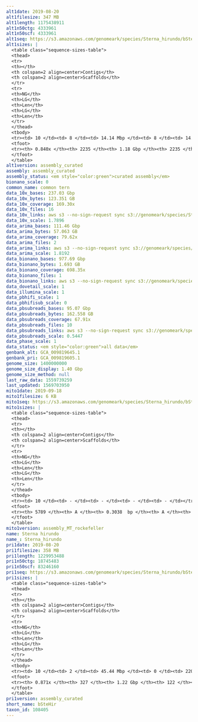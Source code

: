 ```yaml
---
alt1date: 2019-08-20
alt1filesize: 347 MB
alt1length: 1175438911
alt1n50ctg: 4333961
alt1n50scf: 4333961
alt1seq: https://s3.amazonaws.com/genomeark/species/Sterna_hirundo/bSteHir1/assembly_curated/bSteHir1.alt.cur.20190820.fasta.gz
alt1sizes: |
  <table class="sequence-sizes-table">
  <thead>
  <tr>
  <th></th>
  <th colspan=2 align=center>Contigs</th>
  <th colspan=2 align=center>Scaffolds</th>
  </tr>
  <tr>
  <th>NG</th>
  <th>LG</th>
  <th>Len</th>
  <th>LG</th>
  <th>Len</th>
  </tr>
  </thead>
  <tbody>
  <tr><td> 10 </td><td> 8 </td><td> 14.14 Mbp </td><td> 8 </td><td> 14.14 Mbp </td></tr>  <tr><td> 20 </td><td> 20 </td><td> 10.03 Mbp </td><td> 20 </td><td> 10.03 Mbp </td></tr>  <tr><td> 30 </td><td> 36 </td><td> 7.48 Mbp </td><td> 36 </td><td> 7.48 Mbp </td></tr>  <tr><td> 40 </td><td> 58 </td><td> 5.88 Mbp </td><td> 58 </td><td> 5.88 Mbp </td></tr>  <tr style="background-color:#cccccc;"><td> 50 </td><td> 85 </td><td> 4.33 Mbp </td><td> 85 </td><td> 4.33 Mbp </td></tr>  <tr><td> 60 </td><td> 126 </td><td> 2.68 Mbp </td><td> 126 </td><td> 2.68 Mbp </td></tr>  <tr><td> 70 </td><td> 198 </td><td> 1.27 Mbp </td><td> 198 </td><td> 1.27 Mbp </td></tr>  <tr><td> 80 </td><td> 750 </td><td> 73.03 Kbp </td><td> 750 </td><td> 73.03 Kbp </td></tr>  <tr><td> 90 </td><td> - </td><td> - </td><td> - </td><td> - </td></tr>  <tr><td> 100 </td><td> - </td><td> - </td><td> - </td><td> - </td></tr>  </tbody>
  <tfoot>
  <tr><th> 0.840x </th><th> 2235 </th><th> 1.18 Gbp </th><th> 2235 </th><th> 1.18 Gbp </th></tr>
  </tfoot>
  </table>
alt1version: assembly_curated
assembly: assembly_curated
assembly_status: <em style="color:green">curated assembly</em>
bionano_scale: 0
common_name: common tern
data_10x_bases: 237.03 Gbp
data_10x_bytes: 123.351 GB
data_10x_coverage: 169.30x
data_10x_files: 16
data_10x_links: aws s3 --no-sign-request sync s3://genomeark/species/Sterna_hirundo/bSteHir1/genomic_data/10x/ .<br>
data_10x_scale: 1.7896
data_arima_bases: 111.46 Gbp
data_arima_bytes: 57.063 GB
data_arima_coverage: 79.62x
data_arima_files: 2
data_arima_links: aws s3 --no-sign-request sync s3://genomeark/species/Sterna_hirundo/bSteHir1/genomic_data/arima/ .<br>
data_arima_scale: 1.8192
data_bionano_bases: 977.69 Gbp
data_bionano_bytes: 1.693 GB
data_bionano_coverage: 698.35x
data_bionano_files: 1
data_bionano_links: aws s3 --no-sign-request sync s3://genomeark/species/Sterna_hirundo/bSteHir1/genomic_data/bionano/ .<br>
data_dovetail_scale: 1
data_illumina_scale: 1
data_pbhifi_scale: 1
data_pbhifisub_scale: 0
data_pbsubreads_bases: 95.07 Gbp
data_pbsubreads_bytes: 162.558 GB
data_pbsubreads_coverage: 67.91x
data_pbsubreads_files: 10
data_pbsubreads_links: aws s3 --no-sign-request sync s3://genomeark/species/Sterna_hirundo/bSteHir1/genomic_data/pacbio/ . --exclude "*ccs*bam*"<br>
data_pbsubreads_scale: 0.5447
data_phase_scale: 1
data_status: <em style="color:green">all data</em>
genbank_alt: GCA_009819645.1
genbank_pri: GCA_009819605.1
genome_size: 1400000000
genome_size_display: 1.40 Gbp
genome_size_method: null
last_raw_data: 1559739259
last_updated: 1569703950
mito1date: 2019-09-18
mito1filesize: 6 KB
mito1seq: https://s3.amazonaws.com/genomeark/species/Sterna_hirundo/bSteHir1/assembly_MT_rockefeller/bSteHir1.MT.20190918.fasta.gz
mito1sizes: |
  <table class="sequence-sizes-table">
  <thead>
  <tr>
  <th></th>
  <th colspan=2 align=center>Contigs</th>
  <th colspan=2 align=center>Scaffolds</th>
  </tr>
  <tr>
  <th>NG</th>
  <th>LG</th>
  <th>Len</th>
  <th>LG</th>
  <th>Len</th>
  </tr>
  </thead>
  <tbody>
  <tr><td> 10 </td><td> - </td><td> - </td><td> - </td><td> - </td></tr>  <tr><td> 20 </td><td> - </td><td> - </td><td> - </td><td> - </td></tr>  <tr><td> 30 </td><td> - </td><td> - </td><td> - </td><td> - </td></tr>  <tr><td> 40 </td><td> - </td><td> - </td><td> - </td><td> - </td></tr>  <tr style="background-color:#cccccc;"><td> 50 </td><td> - </td><td style="background-color:#ff8888;"> - </td><td> - </td><td style="background-color:#ff8888;"> - </td></tr>  <tr><td> 60 </td><td> - </td><td> - </td><td> - </td><td> - </td></tr>  <tr><td> 70 </td><td> - </td><td> - </td><td> - </td><td> - </td></tr>  <tr><td> 80 </td><td> - </td><td> - </td><td> - </td><td> - </td></tr>  <tr><td> 90 </td><td> - </td><td> - </td><td> - </td><td> - </td></tr>  <tr><td> 100 </td><td> - </td><td> - </td><td> - </td><td> - </td></tr>  </tbody>
  <tfoot>
  <tr><th> 5789 </th><th> A </th><th> 0.3038  bp </th><th> A </th><th> 0.3038  bp </th></tr>
  </tfoot>
  </table>
mito1version: assembly_MT_rockefeller
name: Sterna hirundo
name_: Sterna_hirundo
pri1date: 2019-08-20
pri1filesize: 358 MB
pri1length: 1229953488
pri1n50ctg: 18745483
pri1n50scf: 83246160
pri1seq: https://s3.amazonaws.com/genomeark/species/Sterna_hirundo/bSteHir1/assembly_curated/bSteHir1.pri.cur.20190820.fasta.gz
pri1sizes: |
  <table class="sequence-sizes-table">
  <thead>
  <tr>
  <th></th>
  <th colspan=2 align=center>Contigs</th>
  <th colspan=2 align=center>Scaffolds</th>
  </tr>
  <tr>
  <th>NG</th>
  <th>LG</th>
  <th>Len</th>
  <th>LG</th>
  <th>Len</th>
  </tr>
  </thead>
  <tbody>
  <tr><td> 10 </td><td> 2 </td><td> 45.44 Mbp </td><td> 0 </td><td> 220.15 Mbp </td></tr>  <tr><td> 20 </td><td> 5 </td><td> 35.39 Mbp </td><td> 1 </td><td> 166.72 Mbp </td></tr>  <tr><td> 30 </td><td> 10 </td><td> 26.64 Mbp </td><td> 2 </td><td> 132.03 Mbp </td></tr>  <tr><td> 40 </td><td> 15 </td><td> 22.54 Mbp </td><td> 3 </td><td> 85.55 Mbp </td></tr>  <tr style="background-color:#cccccc;"><td> 50 </td><td> 22 </td><td style="background-color:#88ff88;"> 18.75 Mbp </td><td> 5 </td><td style="background-color:#88ff88;"> 83.25 Mbp </td></tr>  <tr><td> 60 </td><td> 30 </td><td> 13.29 Mbp </td><td> 6 </td><td> 71.80 Mbp </td></tr>  <tr><td> 70 </td><td> 43 </td><td> 7.70 Mbp </td><td> 9 </td><td> 46.48 Mbp </td></tr>  <tr><td> 80 </td><td> 74 </td><td> 2.82 Mbp </td><td> 13 </td><td> 14.80 Mbp </td></tr>  <tr><td> 90 </td><td> - </td><td> - </td><td> - </td><td> - </td></tr>  <tr><td> 100 </td><td> - </td><td> - </td><td> - </td><td> - </td></tr>  </tbody>
  <tfoot>
  <tr><th> 0.871x </th><th> 327 </th><th> 1.22 Gbp </th><th> 122 </th><th> 1.23 Gbp </th></tr>
  </tfoot>
  </table>
pri1version: assembly_curated
short_name: bSteHir
taxon_id: 108405
---
```

